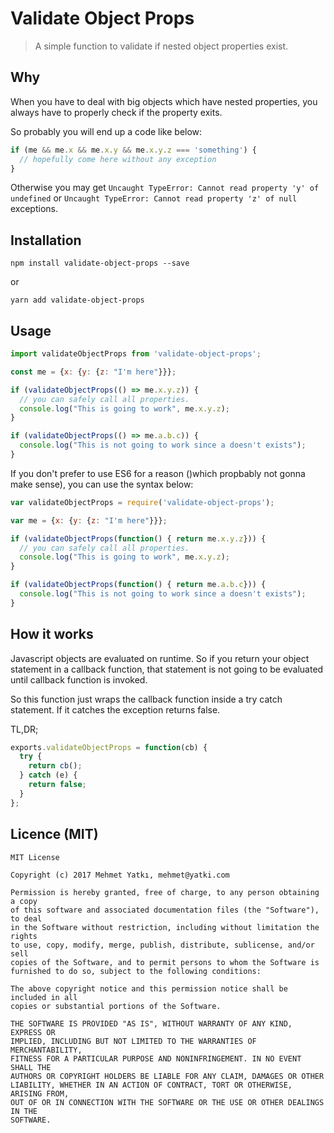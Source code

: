 # Validate Object Props
> A simple function to validate if nested object properties exist.

## Why

When you have to deal with big objects which have nested properties, you always have to properly check if the property exits.

So probably you will end up a code like below:

```javascript
if (me && me.x && me.x.y && me.x.y.z === 'something') {
  // hopefully come here without any exception
}
```

Otherwise you may get `Uncaught TypeError: Cannot read property 'y' of undefined` or `Uncaught TypeError: Cannot read property 'z' of null` exceptions.

## Installation

```
npm install validate-object-props --save
```

or

```
yarn add validate-object-props
```

## Usage
```javascript
import validateObjectProps from 'validate-object-props';

const me = {x: {y: {z: "I'm here"}}};

if (validateObjectProps(() => me.x.y.z)) {
  // you can safely call all properties.
  console.log("This is going to work", me.x.y.z);
}

if (validateObjectProps(() => me.a.b.c)) {
  console.log("This is not going to work since a doesn't exists");
} 
```

If you don't prefer to use ES6 for a reason ()which propbably not gonna make sense), you can use the syntax below:

```javascript
var validateObjectProps = require('validate-object-props');

var me = {x: {y: {z: "I'm here"}}};

if (validateObjectProps(function() { return me.x.y.z})) {
  // you can safely call all properties.
  console.log("This is going to work", me.x.y.z);
}

if (validateObjectProps(function() { return me.a.b.c})) {
  console.log("This is not going to work since a doesn't exists");
} 
```

## How it works

Javascript objects are evaluated on runtime. So if you return your object statement in a callback function, that statement is not going to be evaluated until callback function is invoked.

So this function just wraps the callback function inside a try catch statement. If it catches the exception returns false.

TL,DR;

```javascript
exports.validateObjectProps = function(cb) {
  try {
    return cb();
  } catch (e) {
    return false;
  }
};
```

## Licence (MIT)

```
MIT License

Copyright (c) 2017 Mehmet Yatkı, mehmet@yatki.com

Permission is hereby granted, free of charge, to any person obtaining a copy
of this software and associated documentation files (the "Software"), to deal
in the Software without restriction, including without limitation the rights
to use, copy, modify, merge, publish, distribute, sublicense, and/or sell
copies of the Software, and to permit persons to whom the Software is
furnished to do so, subject to the following conditions:

The above copyright notice and this permission notice shall be included in all
copies or substantial portions of the Software.

THE SOFTWARE IS PROVIDED "AS IS", WITHOUT WARRANTY OF ANY KIND, EXPRESS OR
IMPLIED, INCLUDING BUT NOT LIMITED TO THE WARRANTIES OF MERCHANTABILITY,
FITNESS FOR A PARTICULAR PURPOSE AND NONINFRINGEMENT. IN NO EVENT SHALL THE
AUTHORS OR COPYRIGHT HOLDERS BE LIABLE FOR ANY CLAIM, DAMAGES OR OTHER
LIABILITY, WHETHER IN AN ACTION OF CONTRACT, TORT OR OTHERWISE, ARISING FROM,
OUT OF OR IN CONNECTION WITH THE SOFTWARE OR THE USE OR OTHER DEALINGS IN THE
SOFTWARE.
```
